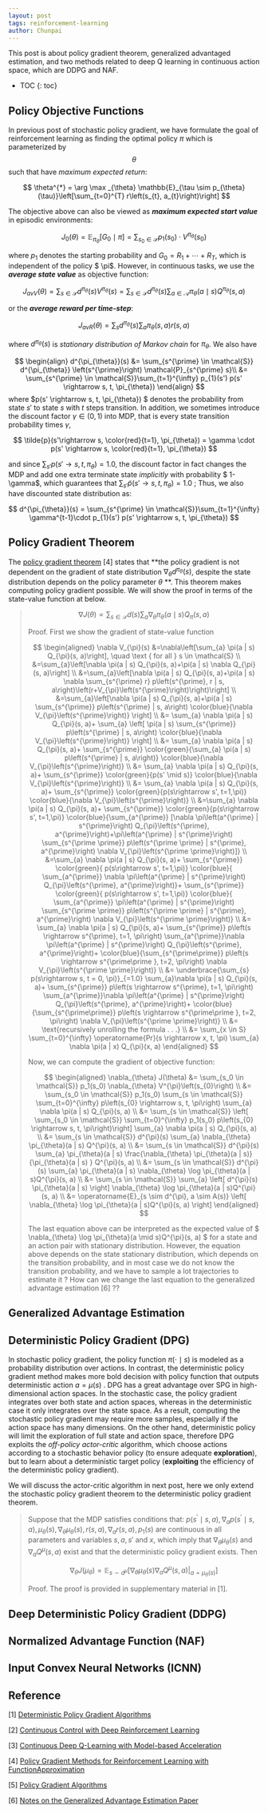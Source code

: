 ```yaml
---
layout: post
tags: reinforcement-learning
author: Chunpai
---
```


This post is about policy gradient theorem, generalized advantaged estimation, and two methods related to deep Q learning in continuous action space, which are DDPG and NAF. 


* TOC
{: toc}


## Policy Objective Functions

In previous post of stochastic policy gradient, we have formulate the goal of reinforcement learning as finding the optimal policy $\pi$ which is parameterized by $$\theta$$ such that have *maximum expected return*:


$$
\theta^{*} = \arg \max _{\theta} \mathbb{E}_{\tau \sim p_{\theta}(\tau)}\left[\sum_{t=0}^{T} r\left(s_{t}, a_{t}\right)\right]
$$


The objective above can also be viewed as ***maximum expected start value*** in episodic environments:


$$
J_{0}(\theta)=\mathbb{E}_{\pi_{\theta}}\left[G_{0} \mid \pi  \right] = \sum_{s_0 \in \mathcal{S}}p_{1}(s_0) \cdot V^{\pi_{\theta}}(s_0)
$$


where $p_{1}$ denotes the starting probability and $G_0 = R_1 + \cdots + R_{T}$, which is independent of the policy $ \pi$. However, in continuous tasks, we use the ***average state value*** as objective function:


$$
J_{avV}(\theta)=\sum_{s \in \mathcal{S}} d^{\pi_{\theta}}(s) V^{\pi_{\theta}}(s) = \sum_{s \in \mathcal{S}} d^{\pi_{\theta}}(s) \sum_{a \in \mathcal{A}} \pi_{\theta}(a \mid s) Q^{\pi_{\theta}}(s, a)
$$


or the ***average reward per time-step***:


$$
J_{a v R}(\theta)=\sum_{s} d^{\pi_{\theta}}(s) \sum_{a} \pi_{\theta}(s, a) r(s, a)
$$


where $d^{\pi_{\theta}}(s)$ is *stationary distribution of Markov chain* for $\pi_{\theta}$. We also have 


$$
\begin{align}
d^{\pi_{\theta}}(s) &= \sum_{s^{\prime} \in \mathcal{S}} d^{\pi_{\theta}} \left(s^{\prime}\right) \mathcal{P}_{s^{\prime} s}\\
&= \sum_{s^{\prime} \in \mathcal{S}}\sum_{t=1}^{\infty} p_{1}(s') p(s' \rightarrow s, t, \pi_{\theta}) 
\end{align}
$$
where $p(s' \rightarrow s, t, \pi_{\theta}) $ denotes the probability from state $s'$ to state $s$ with $t$ steps transition. In addition, we sometimes introduce the discount factor $\gamma \in (0, 1)$ into MDP, that is every state transition probability times $\gamma$, 


$$
\tilde{p}(s'\rightarrow s, \color{red}{t=1}, \pi_{\theta}) = \gamma \cdot p(s' \rightarrow s, \color{red}{t=1}, \pi_{\theta})
$$


and since $\sum_{s'} p(s' \rightarrow s, t, \pi_{\theta}) = 1.0$, the discount factor in fact changes the MDP and add one extra terminate state *implicitly* with probability $ 1-\gamma$, which guarantees that $\sum_{s'} \tilde{p}(s' \rightarrow s, t, \pi_{\theta}) = 1.0$ ; Thus, we also have discounted state distribution as: 


$$
d^{\pi_{\theta}}(s) = \sum_{s^{\prime} \in \mathcal{S}}\sum_{t=1}^{\infty} \gamma^{t-1}\cdot p_{1}(s') p(s' \rightarrow s, t, \pi_{\theta})
$$


## Policy Gradient Theorem

The [policy gradient theorem](https://papers.nips.cc/paper/1713-policy-gradient-methods-for-reinforcement-learning-with-function-approximation.pdf) [4] states that **the policy gradient is not dependent on the gradient of state distribution $\nabla_{\theta} d^{\pi_{\theta}}(s)$, despite the state distribution depends on the policy parameter $\theta$ **. This theorem makes computing policy gradient possible. We will show the proof in terms of the state-value function at below.

> $$
> \nabla J(\theta) \propto \sum_{s\in \mathcal{S}} d(s) \sum_{a} \nabla_{\theta} \pi_{\theta}(a \mid s) Q_{\pi}(s, a)
> $$
>
> 
>
> Proof. First we show the gradient of state-value function
>
>
> $$
> \begin{aligned} \nabla V_{\pi}(s) 
> &=\nabla\left[\sum_{a} \pi(a | s) Q_{\pi}(s, a)\right], \quad \text { for all } s \in \mathcal{S} \\ &=\sum_{a}\left[\nabla \pi(a | s) Q_{\pi}(s, a)+\pi(a | s) \nabla Q_{\pi}(s, a)\right] \\ &=\sum_{a}\left[\nabla \pi(a | s) Q_{\pi}(s, a)+\pi(a | s) \nabla \sum_{s^{\prime} r} p\left(s^{\prime}, r | s, a\right)\left(r+V_{\pi}\left(s^{\prime}\right)\right)\right] \\
> &=\sum_{a}\left[\nabla \pi(a | s) Q_{\pi}(s, a)+\pi(a | s) \sum_{s^{\prime}} p\left(s^{\prime} | s, a\right) \color{blue}{\nabla V_{\pi}\left(s^{\prime}\right)} \right] \\ 
> &= \sum_{a} \nabla \pi(a | s) Q_{\pi}(s, a)+ \sum_{a} \left[ \pi(a | s) \sum_{s^{\prime}} p\left(s^{\prime} | s, a\right) \color{blue}{\nabla V_{\pi}\left(s^{\prime}\right)} \right] \\
> &= \sum_{a} \nabla \pi(a | s) Q_{\pi}(s, a)+ \sum_{s^{\prime}} \color{green}{\sum_{a}  \pi(a | s) p\left(s^{\prime} | s, a\right)} \color{blue}{\nabla V_{\pi}\left(s^{\prime}\right)}  \\
> &= \sum_{a} \nabla \pi(a | s) Q_{\pi}(s, a)+ \sum_{s^{\prime}} \color{green}{p(s' \mid s)} \color{blue}{\nabla V_{\pi}\left(s^{\prime}\right)}  \\
> &= \sum_{a} \nabla \pi(a | s) Q_{\pi}(s, a)+ \sum_{s^{\prime}} \color{green}{p(s\rightarrow s', t=1,\pi)} \color{blue}{\nabla V_{\pi}\left(s^{\prime}\right)}  \\
> &=\sum_{a} \nabla \pi(a | s) Q_{\pi}(s, a)+ \sum_{s^{\prime}} \color{green}{p(s\rightarrow s', t=1,\pi)} \color{blue}{\sum_{a^{\prime}} [\nabla \pi\left(a^{\prime} | s^{\prime}\right) Q_{\pi}\left(s^{\prime}, a^{\prime}\right)+\pi\left(a^{\prime} | s^{\prime}\right) \sum_{s^{\prime \prime}} p\left(s^{\prime \prime} | s^{\prime}, a^{\prime}\right) \nabla V_{\pi}\left(s^{\prime \prime}\right)]}  \\
> &=\sum_{a} \nabla \pi(a | s) Q_{\pi}(s, a)+ \sum_{s^{\prime}} \color{green}{ p(s\rightarrow s', t=1,\pi)} \color{blue}{ \sum_{a^{\prime}} \nabla \pi\left(a^{\prime} | s^{\prime}\right) Q_{\pi}\left(s^{\prime}, a^{\prime}\right)}+ \sum_{s^{\prime}} \color{green}{ p(s\rightarrow s', t=1,\pi)} \color{blue}{ \sum_{a^{\prime}} \pi\left(a^{\prime} | s^{\prime}\right) \sum_{s^{\prime \prime}} p\left(s^{\prime \prime} | s^{\prime}, a^{\prime}\right) \nabla V_{\pi}\left(s^{\prime \prime}\right)}  \\
> &= \sum_{a} \nabla \pi(a | s) Q_{\pi}(s, a)+ \sum_{s^{\prime}}  p\left(s \rightarrow s^{\prime}, t=1, \pi\right) \sum_{a^{\prime}}\nabla \pi\left(a^{\prime} | s^{\prime}\right) Q_{\pi}\left(s^{\prime}, a^{\prime}\right)+ \color{blue}{\sum_{s^{\prime\prime}}  p\left(s \rightarrow s^{\prime\prime }, t=2, \pi\right) \nabla V_{\pi}\left(s^{\prime \prime}\right)} \\
> &= \underbrace{\sum_{s}  p(s\rightarrow s, t = 0, \pi)}_{=1.0} \sum_{a}\nabla \pi(a | s) Q_{\pi}(s, a)+ \sum_{s^{\prime}}  p\left(s \rightarrow s^{\prime}, t=1, \pi\right) \sum_{a^{\prime}}\nabla \pi\left(a^{\prime} | s^{\prime}\right) Q_{\pi}\left(s^{\prime}, a^{\prime}\right)+ \color{blue}{\sum_{s^{\prime\prime}}  p\left(s \rightarrow s^{\prime\prime }, t=2, \pi\right) \nabla V_{\pi}\left(s^{\prime \prime}\right)} \\
> &= \text{recursively unrolling the formula . . .} \\
> &= \sum_{x \in S} \sum_{t=0}^{\infty} \operatorname{Pr}(s \rightarrow x, t, \pi) \sum_{a} \nabla \pi(a | x) Q_{\pi}(x, a) 
> \end{aligned}
> $$
>
> Now, we can compute the gradient of objective function:
>
> 
>
> $$
> \begin{aligned} 
> \nabla_{\theta} J(\theta) 
> &= \sum_{s_0 \in \mathcal{S}} p_1(s_0) \nabla_{\theta} V^{\pi}\left(s_{0}\right) \\ 
> &= \sum_{s_0 \in \mathcal{S}} p_1(s_0) \sum_{s \in \mathcal{S}} \sum_{t=0}^{\infty} p\left(s_{0} \rightarrow s, t, \pi\right) \sum_{a} \nabla \pi(a | s) Q_{\pi}(s, a)  \\ 
> &= \sum_{s \in \mathcal{S}} \left[ \sum_{s_0 \in \mathcal{S}}  \sum_{t=0}^{\infty} p_1(s_0) p\left(s_{0} \rightarrow s, t, \pi\right)\right] \sum_{a} \nabla \pi(a | s) Q_{\pi}(s, a)  \\
> &=  \sum_{s \in \mathcal{S}} d^{\pi}(s) \sum_{a} \nabla_{\theta} \pi_{\theta}(a | s) Q^{\pi}(s, a) \\
> &= \sum_{s \in \mathcal{S}} d^{\pi}(s) \sum_{a} \pi_{\theta}(a | s)  \frac{\nabla_{\theta} \pi_{\theta}(a | s)}{\pi_{\theta}(a | s) } Q^{\pi}(s, a) \\
> &= \sum_{s \in \mathcal{S}} d^{\pi}(s) \sum_{a} \pi_{\theta}(a | s)  \nabla_{\theta} \log \pi_{\theta}(a | s)Q^{\pi}(s, a) \\
> &= \sum_{s \in \mathcal{S}} \sum_{a} \left[ d^{\pi}(s)  \pi_{\theta}(a | s) \right] \nabla_{\theta} \log \pi_{\theta}(a | s)Q^{\pi}(s, a) \\
> &= \operatorname{E}_{s \sim d^{\pi}, a \sim A(s)} \left[ \nabla_{\theta} \log \pi_{\theta}(a | s)Q^{\pi}(s, a) \right]
> \end{aligned}
> $$
>
> 
>
> The last equation above can be interpreted as the expected value of $  \nabla_{\theta} \log \pi_{\theta}(a \mid s)Q^{\pi}(s, a) $ for a state and an action pair with stationary distribution. However, the equation above depends on the state stationary distribution, which depends on the transition probability, and in most case we do not know the transition probability, and we have to sample a lot trajectories to estimate it ? How can we change the last equation to the generalized advantage estimation [6] ?? 
>
> 
>



## Generalized Advantage Estimation





## Deterministic Policy Gradient (DPG)

In stochastic policy gradient, the policy function $\pi(\cdot \mid s)$ is modeled as a probability distribution over actions. In contrast, the deterministic policy gradient method makes more bold decision with policy function that outputs deterministic action $a = \mu(s)$ . DPG has a great advantage over SPG in high-dimensional action spaces. In the stochastic case, the policy gradient integrates over both state and action spaces, whereas in the deterministic case it only integrates over the state space. As a result, computing the stochastic policy gradient may require more samples, especially if the action space has many dimensions. On the other hand, deterministic policy will limit the exploration of full state and action space, therefore DPG exploits the *off-policy actor-critic* algorithm, which choose actions according to a stochastic behavior policy (to ensure adequate **exploration**), but to learn about a deterministic target policy (**exploiting** the efficiency of the deterministic policy gradient).  

We will discuss the actor-critic algorithm in next post, here we only extend the stochastic policy gradient theorem to the deterministic policy gradient theorem. 

> Suppose that the MDP satisfies conditions that: $p\left(s^{\prime} \mid s, a\right), \nabla_{a} p\left(s^{\prime} \mid s, a\right), \mu_{\theta}(s), \nabla_{\theta} \mu_{\theta}(s), r(s, a), \nabla_{a} r(s, a), p_{1}(s)$  are continuous in all parameters and variables $s, a, s'$ and $x$, which imply that $\nabla_{\theta} \mu_{\theta}(s) \text { and } \nabla_{a} Q^{\mu}(s, a)$ exist and that the deterministic policy gradient exists. Then 
>
> 
> $$
> \nabla_{\theta} J\left(\mu_{\theta}\right) = \mathbb{E}_{s \sim d^{\mu}}\left[\nabla_{\theta} \mu_{\theta}(s) \nabla_{a} Q^{\mu}\left.(s, a)\right|_{a=\mu_{\theta}(s)}\right]
> $$
> 
>
> Proof. The proof is provided in supplementary material in [1].




## Deep Deterministic Policy Gradient (DDPG)



## Normalized Advantage Function (NAF)



## Input Convex Neural Networks (ICNN)





## Reference

[1] [Deterministic Policy Gradient Algorithms](http://proceedings.mlr.press/v32/silver14.pdf )

[2] [Continuous Control with Deep Reinforcement Learning](https://arxiv.org/pdf/1509.02971.pdf )

[3] [Continuous Deep Q-Learning with Model-based Acceleration](https://arxiv.org/pdf/1603.00748v1.pdf )

[4] [Policy Gradient Methods for Reinforcement Learning with FunctionApproximation](https://papers.nips.cc/paper/1713-policy-gradient-methods-for-reinforcement-learning-with-function-approximation.pdf) 

[5] [Policy Gradient Algorithms](https://lilianweng.github.io/lil-log/2018/04/08/policy-gradient-algorithms.html#dpg) 

[6] [Notes on the Generalized Advantage Estimation Paper](https://danieltakeshi.github.io/2017/04/02/notes-on-the-generalized-advantage-estimation-paper/) 


